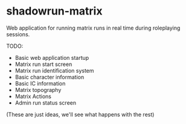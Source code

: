# shadowrun-matrix
Web application for running matrix runs in real time during roleplaying sessions. 

TODO: 
- Basic web application startup
- Matrix run start screen
- Matrix run identification system
- Basic character information
- Basic IC information
- Matrix topography
- Matrix Actions
- Admin run status screen

(These are just ideas, we'll see what happens with the rest)
